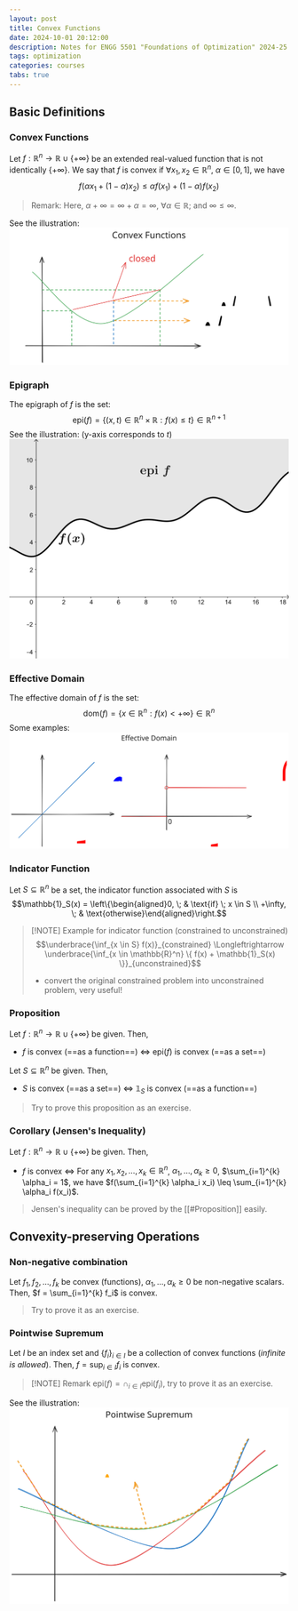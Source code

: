 ```yaml
---
layout: post
title: Convex Functions
date: 2024-10-01 20:12:00
description: Notes for ENGG 5501 "Foundations of Optimization" 2024-25 Term 1
tags: optimization
categories: courses
tabs: true
---
```


## Basic Definitions
### Convex Functions
Let $f : \mathbb{R}^n \rightarrow \mathbb{R} \cup \{+\infty\}$ be an extended real-valued function that is not identically $\{+\infty\}$.
We say that $f$ is convex if $\forall x_1, x_2 \in \mathbb{R}^n$, $\alpha \in [0,1]$, we have
$$
f(\alpha x_1 + (1 - \alpha)x_2) \leq \alpha f(x_1) + (1 - \alpha)f(x_2)
$$
> Remark: Here, $\alpha + \infty = \infty + \alpha = \infty$, $\forall \alpha \in \mathbb{R}$; and $\infty \leq \infty$.

See the illustration:
![Convex Functions](/assets/img/course_opt/convex_functions.svg)
### Epigraph
The epigraph of $f$ is the set:
$$\text{epi}(f) = \{ (x,t) \in \mathbb{R}^n \times \mathbb{R} : f(x) \leq t \} \in \mathbb{R}^{n+1}$$
See the illustration: (y-axis corresponds to $t$)
![epigraph of a function](/assets/img/course_opt/epigraph.svg)
### Effective Domain
The effective domain of $f$ is the set:
$$\text{dom}(f) = \{ x \in \mathbb{R}^n : f(x) < +\infty \} \in \mathbb{R}^n$$
Some examples:
![effective domain of some functions](/assets/img/course_opt/effective_domain.svg)
### Indicator Function
Let $S \subseteq \mathbb{R}^n$ be a set, the indicator function associated with $S$ is
$$\mathbb{1}_S(x) = \left\{\begin{aligned}0, \; & \text{if} \; x \in S \\ +\infty, \; & \text{otherwise}\end{aligned}\right.$$

> [!NOTE] Example for indicator function (constrained to unconstrained)
> $$\underbrace{\inf_{x \in S} f(x)}_{constrained} \Longleftrightarrow \underbrace{\inf_{x \in \mathbb{R}^n} \{ f(x) + \mathbb{1}_S(x) \}}_{unconstrained}$$
> - convert the original constrained problem into unconstrained problem, very useful!
### Proposition
Let $f : \mathbb{R}^n \rightarrow \mathbb{R} \cup \{ +\infty \}$ be given. Then,
- $f$ is convex (==as a function==) $\Longleftrightarrow$ $\text{epi}(f)$ is convex (==as a set==)

Let $S \subseteq \mathbb{R}^n$ be given. Then,
- $S$ is convex (==as a set==) $\Longleftrightarrow$ $\mathbb{1}_S$ is convex (==as a function==)
> Try to prove this proposition as an exercise.
### Corollary (Jensen's Inequality)
Let $f : \mathbb{R}^n \rightarrow \mathbb{R} \cup \{ +\infty \}$ be given. Then,
- $f$ is convex $\Longleftrightarrow$ For any $x_1, x_2, \dots, x_k \in \mathbb{R}^n$, $\alpha_1, \dots, \alpha_k \geq 0$, $\sum_{i=1}^{k} \alpha_i = 1$, we have $f(\sum_{i=1}^{k} \alpha_i x_i) \leq \sum_{i=1}^{k} \alpha_i f(x_i)$.
> Jensen's inequality can be proved by the [[#Proposition]] easily.
## Convexity-preserving Operations
### Non-negative combination
Let $f_1, f_2, \dots, f_k$ be convex (functions), $\alpha_1, \dots, \alpha_k \geq 0$ be non-negative scalars. Then,
$f = \sum_{i=1}^{k} f_i$ is convex.
> Try to prove it as an exercise.
### Pointwise Supremum
Let $I$ be an index set and $\{ f_i \}_{i \in I}$ be a collection of convex functions (*infinite is allowed*). Then, $f = \sup_{i \in I} f_i$ is convex.
> [!NOTE] Remark
> $\text{epi}(f) = \cap_{i \in I} \text{epi}(f_i)$, try to prove it as an exercise.

See the illustration:
![pointwise supremum](/assets/img/course_opt/pointwise_supremum.svg)